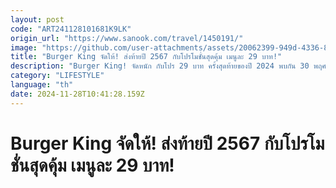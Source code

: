 ```yaml
---
layout: post
code: "ART241128101681K9LK"
origin_url: "https://www.sanook.com/travel/1450191/"
image: "https://github.com/user-attachments/assets/20062399-949d-4336-81ec-443e1bc07695"
title: "Burger King จัดให้! ส่งท้ายปี 2567 กับโปรโมชั่นสุดคุ้ม เมนูละ 29 บาท!"
description: "Burger King! จัดหนัก กับโปร 29 บาท ครั้งสุดท้ายของปี 2024 พบกัน 30 พฤศจิกายน"
category: "LIFESTYLE"
language: "th"
date: 2024-11-28T10:41:28.159Z
---
```


# Burger King จัดให้! ส่งท้ายปี 2567 กับโปรโมชั่นสุดคุ้ม เมนูละ 29 บาท!